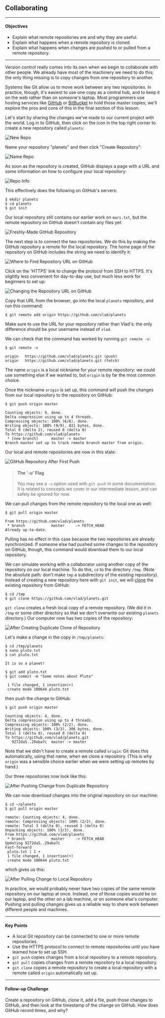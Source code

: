 Collaborating
-------------

---

#### Objectives
*   Explain what remote repositories are and why they are useful.
*   Explain what happens when a remote repository is cloned.
*   Explain what happens when changes are pushed to or pulled from a remote repository.

---

Version control really comes into its own when we begin to collaborate with other people. We already have most of the machinery we need to do this; the only thing missing is to copy changes from one repository to another.

Systems like Git allow us to move work between any two repositories. In practice, though, it's easiest to use one copy as a central hub, and to keep it on the web rather than on someone's laptop. Most programmers use hosting services like [GitHub](http://github.com) or [BitBucket](http://bitbucket.org) to hold those master copies; we'll explore the pros and cons of this in the final section of this lesson.

Let's start by sharing the changes we've made to our current project with the world. Log in to GitHub, then click on the icon in the top right corner to create a new repository called `planets`:

![New Repo](img/github-create-repo-01.png)

Name your repository "planets" and then click "Create Repository":

![Name Repo](img/github-create-repo-02.png)

As soon as the repository is created, GitHub displays a page with a URL and some information on how to configure your local repository:

![Repo Info](img/github-create-repo-03.png)

This effectively does the following on GitHub's servers:

```
$ mkdir planets
$ cd planets
$ git init
```

Our local repository still contains our earlier work on `mars.txt`,
but the remote repository on GitHub doesn't contain any files yet:

![Freshly-Made GitHub Repository](img/git-freshly-made-github-repo.svg)

The next step is to connect the two repositories. We do this by making the GitHub repository a remote for the local repository. The home page of the repository on GitHub includes the string we need to identify it:

![Where to Find Repository URL on GitHub](img/github-find-repo-string.png)

Click on the 'HTTPS' link to change the protocol from SSH to HTTPS. It's slightly less convenient for day-to-day use, but much less work for beginners to set up:

![Changing the Repository URL on GitHub](img/github-change-repo-string.png)

Copy that URL from the browser,
go into the local `planets` repository,
and run this command:

```
$ git remote add origin https://github.com/vlad/planets
```

Make sure to use the URL for your repository rather than Vlad's:
the only difference should be your username instead of `vlad`.

We can check that the command has worked by running `git remote -v`:

```
$ git remote -v
```

```
origin   https://github.com/vlad/planets.git (push)
origin   https://github.com/vlad/planets.git (fetch)
```

The name `origin` is a local nickname for your remote repository:
we could use something else if we wanted to,
but `origin` is by far the most common choice.

Once the nickname `origin` is set up,
this command will push the changes from our local repository
to the repository on GitHub:

~~~
$ git push origin master
~~~

~~~
Counting objects: 9, done.
Delta compression using up to 4 threads.
Compressing objects: 100% (6/6), done.
Writing objects: 100% (9/9), 821 bytes, done.
Total 9 (delta 2), reused 0 (delta 0)
To https://github.com/vlad/planets
 * [new branch]      master -> master
Branch master set up to track remote branch master from origin.
~~~


Our local and remote repositories are now in this state:

![GitHub Repository After First Push](img/github-repo-after-first-push.svg)

> #### The '-u' Flag
>
> You may see a `-u` option used with `git push` in some documentation.
> It is related to concepts we cover in our intermediate lesson,
> and can safely be ignored for now.

We can pull changes from the remote repository to the local one as well:

~~~
$ git pull origin master
~~~

~~~
From https://github.com/vlad/planets
 * branch            master     -> FETCH_HEAD
Already up-to-date.
~~~

Pulling has no effect in this case
because the two repositories are already synchronized.
If someone else had pushed some changes to the repository on GitHub,
though,
this command would download them to our local repository.

We can simulate working with a collaborator using another copy of the repository on our local machine.
To do this,
`cd` to the directory `/tmp`.
(Note the absolute path:
don't make `tmp` a subdirectory of the existing repository).
Instead of creating a new repository here with `git init`,
we will [clone](../../gloss.html#clone) the existing repository from GitHub:

~~~
$ cd /tmp
$ git clone https://github.com/vlad/planets.git
~~~

`git clone` creates a fresh local copy of a remote repository.
(We did it in `/tmp` or some other directory so that we don't overwrite our existing `planets` directory.)
Our computer now has two copies of the repository:

![After Creating Duplicate Clone of Repository](img/git-after-duplicate-clone.svg)

Let's make a change in the copy in `/tmp/planets`:

~~~
$ cd /tmp/planets
$ nano pluto.txt
$ cat pluto.txt
~~~

~~~
It is so a planet!
~~~

~~~
$ git add pluto.txt
$ git commit -m "Some notes about Pluto"
~~~

~~~
 1 file changed, 1 insertion(+)
 create mode 100644 pluto.txt
~~~


then push the change to GitHub:

~~~
$ git push origin master
~~~

~~~
Counting objects: 4, done.
Delta compression using up to 4 threads.
Compressing objects: 100% (2/2), done.
Writing objects: 100% (3/3), 306 bytes, done.
Total 3 (delta 0), reused 0 (delta 0)
To https://github.com/vlad/planets.git
   9272da5..29aba7c  master -> master
~~~


Note that we didn't have to create a remote called `origin`:
Git does this automatically,
using that name,
when we clone a repository.
(This is why `origin` was a sensible choice earlier
when we were setting up remotes by hand.)

Our three repositories now look like this:

![After Pushing Change from Duplicate Repository](img/git-after-change-to-duplicate-repo.svg)

We can now download changes into the original repository on our machine:

~~~
$ cd ~/planets
$ git pull origin master
~~~

~~~
remote: Counting objects: 4, done.
remote: Compressing objects: 100% (2/2), done.
remote: Total 3 (delta 0), reused 3 (delta 0)
Unpacking objects: 100% (3/3), done.
From https://github.com/vlad/planets
 * branch            master     -> FETCH_HEAD
Updating 9272da5..29aba7c
Fast-forward
 pluto.txt | 1 +
 1 file changed, 1 insertion(+)
 create mode 100644 pluto.txt
~~~


which gives us this:

![After Pulling Change to Local Repository](img/git-after-pulling-to-local-repo.svg)

In practice,
we would probably never have two copies of the same remote repository
on our laptop at once.
Instead,
one of those copies would be on our laptop,
and the other on a lab machine,
or on someone else's computer.
Pushing and pulling changes gives us a reliable way
to share work between different people and machines.

---

#### Key Points
*   A local Git repository can be connected to one or more remote repositories.
*   Use the HTTPS protocol to connect to remote repositories until you have learned how to set up SSH.
*   `git push` copies changes from a local repository to a remote repository.
*   `git pull` copies changes from a remote repository to a local repository.
*   `git clone` copies a remote repository to create a local repository with a remote called `origin` automatically set up.

---

#### Follow-up Challenge
Create a repository on GitHub, clone it, add a file, push those changes to GitHub, and then look at the timestamp of the change on GitHub. How does GitHub record times, and why?

